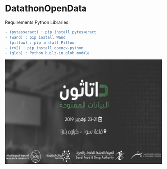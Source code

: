 # DatathonOpenData
Requirements
Python Libraries:

```diff
- (pytesseract) : pip install pytesseract
- (wand) : pip install Wand
- (pillow) : pip install Pillow
- (cv2) : pip install opencv-python
- (glob) : Python built-in glob module
```

![#f03c15](project2.jpg)
